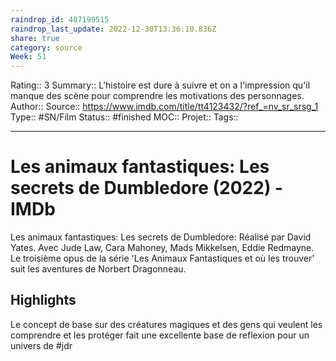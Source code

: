 ```yaml
---
raindrop_id: 487199515
raindrop_last_update: 2022-12-30T13:36:10.836Z
share: true
category: source
Week: 51
---
```


Rating:: 3
Summary:: L'histoire est dure à suivre et on a l'impression qu'il manque des scène pour comprendre les motivations des personnages.
Author::
Source:: https://www.imdb.com/title/tt4123432/?ref_=nv_sr_srsg_1
Type:: #SN/Film 
Status:: #finished 
MOC::
Projet:: 
Tags:: 

---
# Les animaux fantastiques: Les secrets de Dumbledore (2022) - IMDb

Les animaux fantastiques: Les secrets de Dumbledore: Réalisé par David Yates. Avec Jude Law, Cara Mahoney, Mads Mikkelsen, Eddie Redmayne. Le troisième opus de la série 'Les Animaux Fantastiques et où les trouver' suit les aventures de Norbert Dragonneau.

## Highlights

Le concept de base sur des créatures magiques et des gens qui veulent les comprendre et les protéger fait une excellente base de reflexion pour un univers de #jdr 
